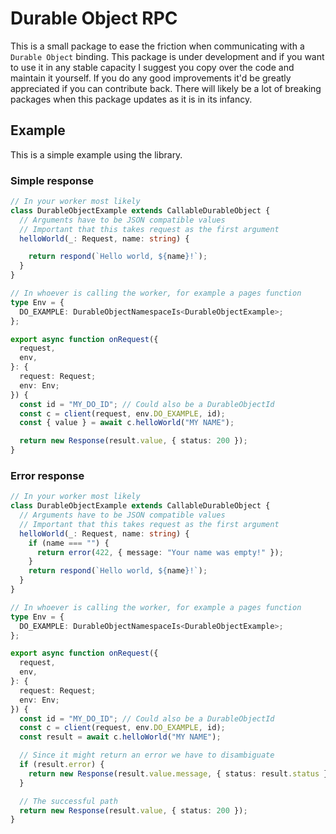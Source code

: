 # Durable Object RPC
This is a small package to ease the friction when communicating with a `Durable Object` binding. This package is under development and if you want to use it in any stable capacity I suggest you copy over the code and maintain it yourself. If you do any good improvements it'd be greatly appreciated if you can contribute back. There will likely be a lot of breaking packages when this package updates as it is in its infancy.

## Example
This is a simple example using the library.

### Simple response
```ts
// In your worker most likely
class DurableObjectExample extends CallableDurableObject {
  // Arguments have to be JSON compatible values
  // Important that this takes request as the first argument
  helloWorld(_: Request, name: string) { 

    return respond(`Hello world, ${name}!`);
  }
}

// In whoever is calling the worker, for example a pages function
type Env = {
  DO_EXAMPLE: DurableObjectNamespaceIs<DurableObjectExample>;
};

export async function onRequest({
  request,
  env,
}: {
  request: Request;
  env: Env;
}) {
  const id = "MY_DO_ID"; // Could also be a DurableObjectId
  const c = client(request, env.DO_EXAMPLE, id);
  const { value } = await c.helloWorld("MY NAME");

  return new Response(result.value, { status: 200 });
}
```

### Error response
```ts
// In your worker most likely
class DurableObjectExample extends CallableDurableObject {
  // Arguments have to be JSON compatible values
  // Important that this takes request as the first argument
  helloWorld(_: Request, name: string) {
    if (name === "") {
      return error(422, { message: "Your name was empty!" });
    }
    return respond(`Hello world, ${name}!`);
  }
}

// In whoever is calling the worker, for example a pages function
type Env = {
  DO_EXAMPLE: DurableObjectNamespaceIs<DurableObjectExample>;
};

export async function onRequest({
  request,
  env,
}: {
  request: Request;
  env: Env;
}) {
  const id = "MY_DO_ID"; // Could also be a DurableObjectId
  const c = client(request, env.DO_EXAMPLE, id);
  const result = await c.helloWorld("MY NAME");

  // Since it might return an error we have to disambiguate
  if (result.error) {
    return new Response(result.value.message, { status: result.status });
  }

  // The successful path
  return new Response(result.value, { status: 200 });
}
```